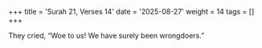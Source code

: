+++
title = 'Surah 21, Verses 14'
date = '2025-08-27'
weight = 14
tags = []
+++

They cried, “Woe to us! We have surely been wrongdoers.”